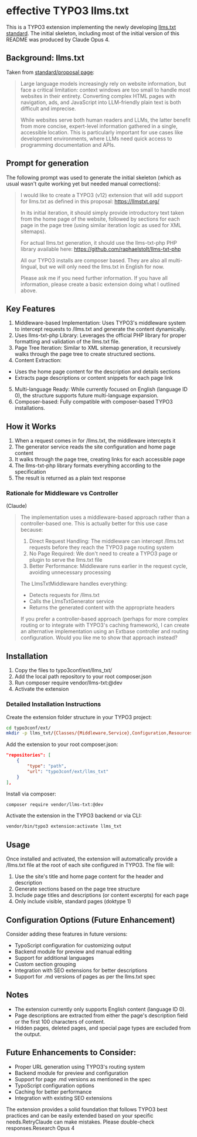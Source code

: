 # effective TYPO3 llms.txt

This is a TYPO3 extension implementing the newly developing [llms.txt standard](https://llmstxt.org/).
The initial skeleton, including most of the initial version of this README was produced by Claude Opus 4.

## Background: llms.txt
Taken from [standard/proposal page](https://llmstxt.org/):
> Large language models increasingly rely on website information, but face a critical limitation: context windows are too small to handle most websites in their entirety. Converting complex HTML pages with navigation, ads, and JavaScript into LLM-friendly plain text is both difficult and imprecise.
>
> While websites serve both human readers and LLMs, the latter benefit from more concise, expert-level information gathered in a single, accessible location. This is particularly important for use cases like development environments, where LLMs need quick access to programming documentation and APIs.

## Prompt for generation

The following prompt was used to generate the initial skeleton (which as usual wasn't
quite working yet but needed manual corrections):

> I would like to create a TYPO3 (v12) extension that will add support for llms.txt as defined in this proposal: https://llmstxt.org/
>
> In its initial iteration, it should simply provide introductory text taken from the home page of the website, followed by sections for each page in the page tree (using similar iteration logic as used for XML sitemaps).
>
> For actual llms.txt generation, it should use the llms-txt-php PHP library available here: https://github.com/raphaelstolt/llms-txt-php
>
> All our TYPO3 installs are composer based. They are also all multi-lingual, but we will only need the llms.txt in English for now.
>
> Please ask me if you need further information. If you have all information, please create a basic extension doing what I outlined above.

## Key Features

1. Middleware-based Implementation: Uses TYPO3's middleware system to intercept requests to /llms.txt and generate the content dynamically.
2. Uses llms-txt-php Library: Leverages the official PHP library for proper formatting and validation of the llms.txt file.
3. Page Tree Iteration: Similar to XML sitemap generation, it recursively walks through the page tree to create structured sections.
4. Content Extraction:
  - Uses the home page content for the description and details sections
  - Extracts page descriptions or content snippets for each page link
5. Multi-language Ready: While currently focused on English (language ID 0), the structure supports future multi-language expansion.
6. Composer-based: Fully compatible with composer-based TYPO3 installations.

## How it Works

1. When a request comes in for /llms.txt, the middleware intercepts it
2. The generator service reads the site configuration and home page content
3. It walks through the page tree, creating links for each accessible page
4. The llms-txt-php library formats everything according to the specification
5. The result is returned as a plain text response

### Rationale for Middleware vs Controller
(Claude)
> The implementation uses a middleware-based approach rather than a controller-based one. This is actually better for this use case because:
>
> 1. Direct Request Handling: The middleware can intercept /llms.txt requests before they reach the TYPO3 page routing system
> 2. No Page Required: We don't need to create a TYPO3 page or plugin to serve the llms.txt file
> 3. Better Performance: Middleware runs earlier in the request cycle, avoiding unnecessary processing
>
> The LlmsTxtMiddleware handles everything:
>
> - Detects requests for /llms.txt
> - Calls the LlmsTxtGenerator service
> - Returns the generated content with the appropriate headers
>
> If you prefer a controller-based approach (perhaps for more complex routing or to integrate with TYPO3's caching framework), I can create an alternative implementation using an Extbase controller and routing configuration. Would you like me to show that approach instead?

## Installation

1. Copy the files to typo3conf/ext/llms_txt/
2. Add the local path repository to your root composer.json
3. Run composer require vendor/llms-txt:@dev
4. Activate the extension

### Detailed Installation Instructions

Create the extension folder structure in your TYPO3 project:

```bash
cd typo3conf/ext/
mkdir -p llms_txt/{Classes/{Middleware,Service},Configuration,Resources/Private/Language}
```

Add the extension to your root composer.json:
```json
"repositories": [
    {
        "type": "path",
        "url": "typo3conf/ext/llms_txt"
    }
],
```

Install via composer:
```bash
composer require vendor/llms-txt:@dev
```

Activate the extension in the TYPO3 backend or via CLI:
```bash
vendor/bin/typo3 extension:activate llms_txt
```

## Usage
Once installed and activated, the extension will automatically provide a /llms.txt file at the root of each site configured in TYPO3. The file will:

1. Use the site's title and home page content for the header and description
2. Generate sections based on the page tree structure
3. Include page titles and descriptions (or content excerpts) for each page
4. Only include visible, standard pages (doktype 1)

## Configuration Options (Future Enhancement)

Consider adding these features in future versions:

- TypoScript configuration for customizing output
- Backend module for preview and manual editing
- Support for additional languages
- Custom section grouping
- Integration with SEO extensions for better descriptions
- Support for .md versions of pages as per the llms.txt spec

## Notes

- The extension currently only supports English content (language ID 0).
- Page descriptions are extracted from either the page's description field or the first 100 characters of content.
- Hidden pages, deleted pages, and special page types are excluded from the output.

## Future Enhancements to Consider:

- Proper URL generation using TYPO3's routing system
- Backend module for preview and configuration
- Support for page .md versions as mentioned in the spec
- TypoScript configuration options
- Caching for better performance
- Integration with existing SEO extensions

The extension provides a solid foundation that follows TYPO3 best practices and can be easily extended based on your specific needs.RetryClaude can make mistakes. Please double-check responses.Research Opus 4

